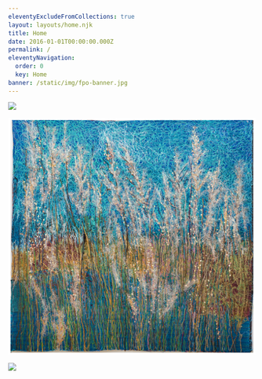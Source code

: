 ```yaml
---
eleventyExcludeFromCollections: true
layout: layouts/home.njk
title: Home
date: 2016-01-01T00:00:00.000Z
permalink: /
eleventyNavigation:
  order: 0
  key: Home
banner: /static/img/fpo-banner.jpg
---
```

![](/static/img/gravity-and-grace.jpg)

![](/static/img/indiangrass.jpg)

![](/static/img/night-trees.jpg)